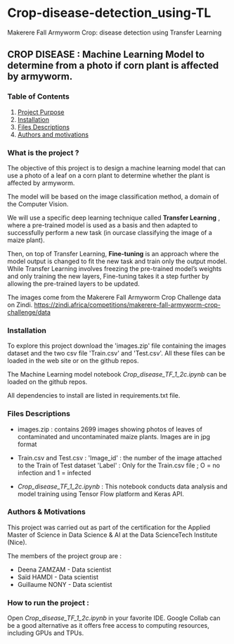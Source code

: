# Crop-disease-detection_using-TL
Makerere Fall Armyworm Crop: disease detection using Transfer Learning  
## CROP DISEASE : Machine Learning Model to determine from a photo if corn plant is affected by armyworm.

### Table of Contents

1. [Project Purpose](#projet)
2. [Installation](#install)
3. [Files Descriptions](#files)
4. [Authors and motivations](#authors)



### What is the project ? <a name="projet"></a>

The objective of this project is to design a machine learning model that can use a photo of a leaf on a corn plant to determine whether the plant is affected by armyworm.

The model will be based on the image classification method, a domain of the Computer Vision.

We will use a specific deep learning technique called **Transfer Learning** , where a pre-trained model is used as a basis and then adapted to successfully perform a new task (in ourcase classifying the image of a maize plant).

Then, on top of Transfer Learning, **Fine-tuning** is an approach where the model output is changed to fit the new task and train only the output model. While Transfer Learning involves freezing the pre-trained model’s weights and only training the new layers, Fine-tuning takes it a step further by allowing the pre-trained layers to be updated. 

The images come from the Makerere Fall Armyworm Crop Challenge data on Zindi. https://zindi.africa/competitions/makerere-fall-armyworm-crop-challenge/data

### Installation <a name="install"></a>

To explore this project download the 'images.zip' file containing the images dataset and the two csv file 'Train.csv' and 'Test.csv'. All these files can be loaded in the web site or on the github repos.

The Machine Learning model notebook *Crop_disease_TF_1_2c.ipynb* can be loaded on the github repos. 

All dependencies to install are listed in requirements.txt file.

### Files Descriptions <a name="files"></a>

 * images.zip : contains 2699 images showing photos of leaves of contaminated and uncontaminated maize plants. Images are in jpg format
    
 * Train.csv and Test.csv : 
    'Image_id' : the number of the image attached to the Train of Test dataset
    'Label' : Only for the Train.csv file ; O = no infection and 1 = infected 

 * *Crop_disease_TF_1_2c.ipynb* : 
        This notebook conducts data analysis and model training using Tensor Flow platform and Keras API.

### Authors & Motivations <a name="authors"></a>

This project was carried out as part of the certification for the Applied Master of Science in Data Science & AI at the Data ScienceTech Institute (Nice).

The members of the project group are :
 - Deena ZAMZAM - Data scientist
 - Saïd HAMDI - Data scientist
 - Guillaume NONY - Data scientist

### How to run the project : 
Open *Crop_disease_TF_1_2c.ipynb*  in your favorite IDE. Google Collab can be a good alternative as it offers free access to computing resources, including GPUs and TPUs.
